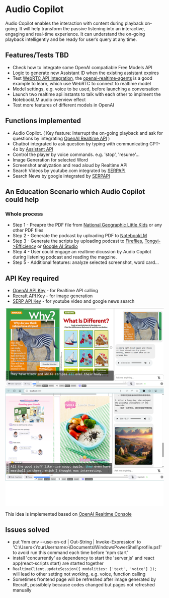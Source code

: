 # Audio Copilot
Audio Copilot enables the interaction with content during playback on-going. It will help transform the passive listening into an interactive, engaging and real-time experience. It can understand the on-going playback intelligently and be ready for user’s query at any time. 

## Features/Tests TBD
- Check how to integrate some OpenAI compatiable Free Models API
- Logic to generate new Assistant ID when the existing assistant expires
- Test [WebRTC API Integration](https://platform.openai.com/docs/guides/realtime-webrtc), the [openai-realtime-agents](https://github.com/openai/openai-realtime-agents) is a good example to learn, which use WebRTC to connect to realtime model
- Model settings, e.g. voice to be used, before launching a conversation
- Launch two realtime api instants to talk with each other to implment the NotebookLM audio overview effect
- Test more features of different models in OpenAI

## Functions implemented
- Audio Copilot. ( Key feature: Interrupt the on-going playback and ask for questions by integrating [OpenAI Realtime API](https://openai.com/index/introducing-the-realtime-api/) )
- Chatbot integrated to ask question by typing with communicating GPT-4o by [Assistant API](https://platform.openai.com/docs/assistants/overview)
- Control the player by voice commands. e.g. 'stop', 'resume'...
- Image Generation for selected Word
- Screenshot analyzation and read aloud by Realtime API
- Search Videos by youtube.com integrated by [SERPAPI](https://serpapi.com/search-api)
- Search News by google integrated by [SERPAPI](https://serpapi.com/search-api)

## An Education Scenario which Audio Copilot could help 
### Whole process
- Step 1 - Preapre the PDF file from [National Geographic Little Kids](https://magazinelib.com/?s=national+geographic+little+kids) or any other PDF files
- Step 2 - Generate the podcast by uploading PDF to [NotebookLM](https://notebooklm.google.com/)
- Step 3 - Generate the scripts by uploading podcast to [Fireflies](https://app.fireflies.ai/), [Tongyi->Efficiency](https://tongyi.aliyun.com/efficiency) or [Google AI Studio](https://aistudio.google.com/prompts/new_chat)
- Step 4 - User could engage an realtime dicussion by Audio Copilot during listening podcast and reading the magzine.
- Step 5 - Additional features: analyze selected screenshot, word card...

## API Key required
- [OpenAI API Key](https://platform.openai.com/api-keys) - for Realtime API calling
- [Recraft API Key](https://www.recraft.ai/profile/api) - for image generation
- [SERP API Key](https://serpapi.com/manage-api-key) - for youtube video and google news search

<img src="/readme/audio-copilot.png" width="800" />
<img src="/readme/audio-copilot-2.png" width="800" />

This idea is implemented based on [OpenAI Realtime Console](https://github.com/openai/openai-realtime-console)<br>
## Issues solved
- put 'fnm env --use-on-cd | Out-String | Invoke-Expression' to 'C:\Users\<YourUsername>\Documents\WindowsPowerShell\profile.ps1' to avoid run this command each time before 'npm start'
- install 'concurrently' as dependency to start the 'server.js' and react app(react-scripts start) are started together
- `RealtimeClient.updateSession({ modalities: ['text', 'voice'] });` will lead to other setting not working, e.g. voice, function calling
- Sometimes frontend page will be refreshed after image generated by Recraft, possiblely because codes changed but pages not refreshed manually